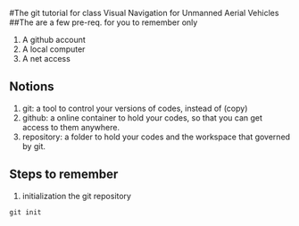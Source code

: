 #The git tutorial for class Visual Navigation for Unmanned Aerial Vehicles 
##The are a few pre-req. for you to remember only
1. A github account
2. A local computer
3. A net access
## Notions
1. git: a tool to control your versions of codes, instead of (copy)
2. github: a online container to hold your codes, so that you can get access to them anywhere.
3. repository: a folder to hold your codes and the workspace that governed by git.
## Steps to remember
1. initialization the git repository
```
git init
```
